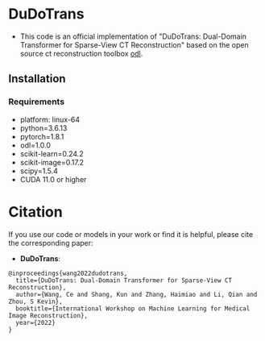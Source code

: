 # DuDoTrans

- This code is an official implementation of "DuDoTrans: Dual-Domain Transformer for Sparse-View CT Reconstruction" based on the open source ct reconstruction toolbox [odl](https://github.com/odlgroup/odl).

## Installation

### Requirements

- platform: linux-64
- python=3.6.13
- pytorch=1.8.1
- odl=1.0.0
- scikit-learn=0.24.2
- scikit-image=0.17.2
- scipy=1.5.4
- CUDA 11.0 or higher


# Citation
If you use our code or models in your work or find it is helpful, please cite the corresponding paper:

- **DuDoTrans**:
```
@inproceedings{wang2022dudotrans,
  title={DuDoTrans: Dual-Domain Transformer for Sparse-View CT Reconstruction},  
  author={Wang, Ce and Shang, Kun and Zhang, Haimiao and Li, Qian and Zhou, S Kevin},
  booktitle={International Workshop on Machine Learning for Medical Image Reconstruction},
  year={2022}
}
```
